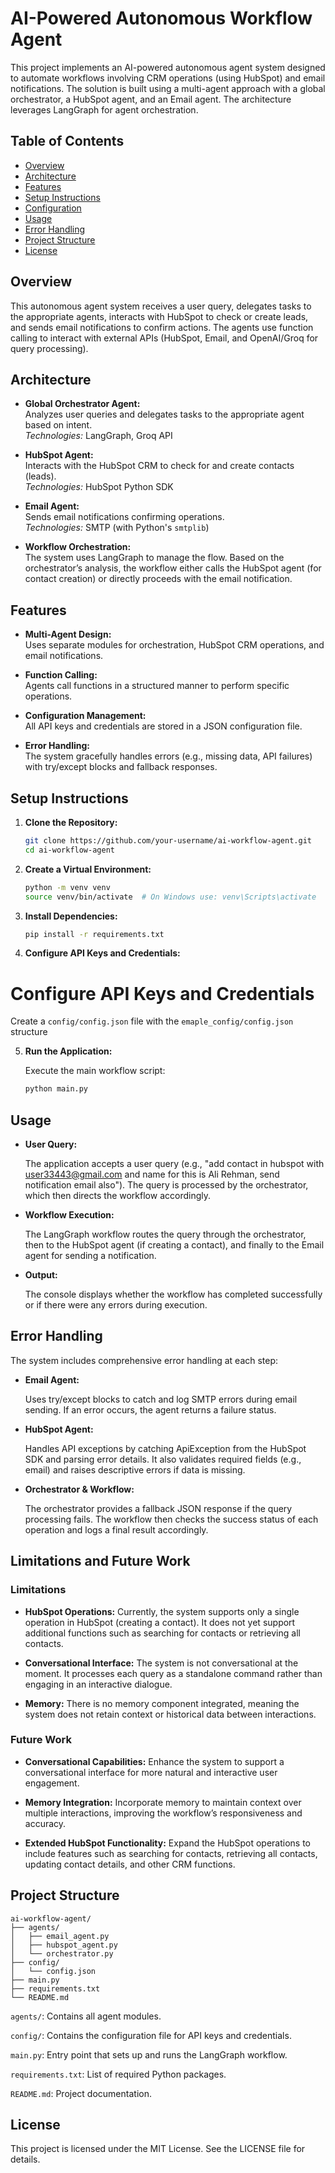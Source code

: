 # AI-Powered Autonomous Workflow Agent

This project implements an AI-powered autonomous agent system designed to automate workflows involving CRM operations (using HubSpot) and email notifications. The solution is built using a multi-agent approach with a global orchestrator, a HubSpot agent, and an Email agent. The architecture leverages LangGraph for agent orchestration.

## Table of Contents
- [Overview](#overview)
- [Architecture](#architecture)
- [Features](#features)
- [Setup Instructions](#setup-instructions)
- [Configuration](#configuration)
- [Usage](#usage)
- [Error Handling](#error-handling)
- [Project Structure](#project-structure)
- [License](#license)

## Overview

This autonomous agent system receives a user query, delegates tasks to the appropriate agents, interacts with HubSpot to check or create leads, and sends email notifications to confirm actions. The agents use function calling to interact with external APIs (HubSpot, Email, and OpenAI/Groq for query processing).

## Architecture

- **Global Orchestrator Agent:**  
  Analyzes user queries and delegates tasks to the appropriate agent based on intent.  
  _Technologies:_ LangGraph, Groq API

- **HubSpot Agent:**  
  Interacts with the HubSpot CRM to check for and create contacts (leads).  
  _Technologies:_ HubSpot Python SDK

- **Email Agent:**  
  Sends email notifications confirming operations.  
  _Technologies:_ SMTP (with Python's `smtplib`)

- **Workflow Orchestration:**  
  The system uses LangGraph to manage the flow. Based on the orchestrator’s analysis, the workflow either calls the HubSpot agent (for contact creation) or directly proceeds with the email notification.

## Features

- **Multi-Agent Design:**  
  Uses separate modules for orchestration, HubSpot CRM operations, and email notifications.
  
- **Function Calling:**  
  Agents call functions in a structured manner to perform specific operations.
  
- **Configuration Management:**  
  All API keys and credentials are stored in a JSON configuration file.
  
- **Error Handling:**  
  The system gracefully handles errors (e.g., missing data, API failures) with try/except blocks and fallback responses.

## Setup Instructions

1. **Clone the Repository:**

   ```bash
   git clone https://github.com/your-username/ai-workflow-agent.git
   cd ai-workflow-agent

2. **Create a Virtual Environment:**
    ```bash
    python -m venv venv
    source venv/bin/activate  # On Windows use: venv\Scripts\activate

3. **Install Dependencies:**

    ```bash
    pip install -r requirements.txt
4. **Configure API Keys and Credentials:**
# Configure API Keys and Credentials

Create a `config/config.json` file with the `emaple_config/config.json` structure


5. **Run the Application:**

    Execute the main workflow script:
    ```bash
    python main.py

## Usage
- **User Query:**

    The application accepts a user query (e.g., "add contact in hubspot with user33443@gmail.com and name for this is Ali Rehman, send notification email also"). The query is processed by the orchestrator, which then directs the workflow accordingly.

- **Workflow Execution:**

    The LangGraph workflow routes the query through the orchestrator, then to the HubSpot agent (if creating a contact), and finally to the Email agent for sending a notification.

-  **Output:**

    The console displays whether the workflow has completed successfully or if there were any errors during execution.

## Error Handling

The system includes comprehensive error handling at each step:

- **Email Agent:**

    Uses try/except blocks to catch and log SMTP errors during email sending. If an error occurs, the agent returns a failure status.

- **HubSpot Agent:**

    Handles API exceptions by catching ApiException from the HubSpot SDK and parsing error details. It also validates required fields (e.g., email) and raises descriptive errors if data is missing.

- **Orchestrator & Workflow:**

    The orchestrator provides a fallback JSON response if the query processing fails. The workflow then checks the success status of each operation and logs a final result accordingly.


## Limitations and Future Work
### Limitations
- **HubSpot Operations:**
  Currently, the system supports only a single operation in HubSpot (creating a contact). It does not yet support additional functions such as searching for contacts or retrieving all contacts.

- **Conversational Interface:**
  The system is not conversational at the moment. It processes each query as a standalone command rather than engaging in an interactive dialogue.

- **Memory:**
  There is no memory component integrated, meaning the system does not retain context or historical data between interactions.

### Future Work
- **Conversational Capabilities:**
    Enhance the system to support a conversational interface for more natural and interactive user engagement.

- **Memory Integration:**
    Incorporate memory to maintain context over multiple interactions, improving the workflow’s responsiveness and accuracy.

- **Extended HubSpot Functionality:**
    Expand the HubSpot operations to include features such as searching for contacts, retrieving all contacts, updating contact details, and other CRM functions.

## Project Structure

    ai-workflow-agent/
    ├── agents/
    │   ├── email_agent.py
    │   ├── hubspot_agent.py
    │   └── orchestrator.py
    ├── config/
    │   └── config.json
    ├── main.py
    ├── requirements.txt
    └── README.md

`agents/`: Contains all agent modules.

`config/`: Contains the configuration file for API keys and credentials.

`main.py`: Entry point that sets up and runs the LangGraph workflow.

`requirements.txt`: List of required Python packages.

`README.md`: Project documentation.

## License
This project is licensed under the MIT License. See the LICENSE file for details.




